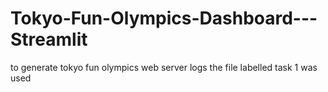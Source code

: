 # Tokyo-Fun-Olympics-Dashboard---Streamlit

to generate tokyo fun olympics web server logs the file labelled task 1 was used
